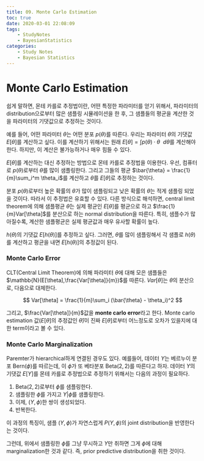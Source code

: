 ```yaml
---
title: 09. Monte Carlo Estimation
toc: true
date: 2020-03-01 22:08:09
tags:
	- StudyNotes
	- BayesianStatistics
categories:
	- Study Notes
	- Bayesian Statistics
---
```




# Monte Carlo Estimation



쉽게 말하면, 몬테 카를로 추정법이란, 어떤 특정한 파라미터를 얻기 위해서, 파라미터의 distribution으로부터 많은 샘플링 시뮬레이션을 한 후, 그 샘플들의 평균을 계산한 것을 파라미터의 기댓값으로 추정하는 것이다.

예를 들어, 어떤 파라미터 $\theta$는 어떤 분포 $p(\theta)$를 따른다. 우리는 파라미터 $\theta$의 기댓값 $E[\theta]$를 계산하고 싶다. 이를 계산하기 위해서는 원래 $E[\theta] = \int p(\theta) \cdot \theta ~~ d\theta$를 계산해야 한다. 하지만, 이 계산은 불가능하거나 매우 힘들 수 있다.

$E[\theta]$를 계산하는 대신 추정하는 방법으로 몬테 카를로 추정법을 이용한다. 우선, 컴퓨터로 $p(\theta)$로부터 $\theta$를 많이 샘플링한다. 그리고 그들의 평균 $\bar{\theta} = \frac{1}{m}\sum_i^m \theta_i$를 계산하고 $\bar{\theta}$를 $E[\theta]$로 추정하는 것이다.

분포 $p(\theta)$로부터 높은 확률의 $\theta$가 많이 샘플링되고 낮은 확률의 $\theta$는 적게 샘플링 되었을 것이다. 따라서 이 추정법은 유효할 수 있다. 다른 방식으로 해석하면, central limit theorem에 의해 샘플평균 $\bar{\theta}$는 실제 평균인 $E[\theta]$를 평균으로 하고 $\frac{1}{m}Var[\theta]$를 분산으로 하는 normal distribution을 따른다. 특히, 샘플수가 많아질수록, 계산한 샘플평균은 실제 평균값과 매우 유사할 확률이 높다.



$h(\theta)$의 기댓값 $E[h(\theta)]$를 추정하고 싶다. 그러면, $\theta$를 많이 샘플링해서 각 샘플로 $h(\theta)$를 계산하고 평균을 내면 $E[h(\theta)]$의 추정값이 된다.



### Monte Carlo Error

CLT(Central Limit Theorem)에 의해 파라미터 $\theta$에 대해 모은 샘플들은 $\mathbb{N}(E[\theta],\frac{Var[\theta]}{m})$를 따른다. $Var[\theta]$는 $\theta$의 분산으로, 다음으로 대체한다.

$$
Var[\theta] = \frac{1}{m}\sum_i (\bar{\theta} - \theta_i)^2
$$

그리고, $\frac{Var[\theta]}{m}$값을 **monte carlo error**라고 한다. Monte carlo estimation 값($E[\theta]$의 추정값인 $\bar{\theta}$)이 진짜 $E[\theta]$로부터 어느정도로 오차가 있을지에 대한 term이라고 볼 수 있다.



### Monte Carlo Marginalization

Paremter가 hierarchical하게 연결된 경우도 있다. 예를들어, 데이터 $Y$는 베르누이 분포 $\text{Bern}(\phi)$를 따르는데, 이 $\phi$가 또 베타분포 $\text{Beta}(2, 2)$를 따른다고 하자. 데이터 $Y$의 기댓값 $E[Y]$를 몬테 카를로 추정법으로 추정하기 위해서는 다음의 과정이 필요하다.

1. $\text{Beta}(2, 2)$로부터 $\phi$를 샘플링한다.
2. 샘플링한 $\phi$를 가지고 $Y|\phi$를 샘플링한다.
3. 이제, ($Y,\phi$)한 쌍이 생성되었다.
4. 반복한다.

이 과정의 특징이, 샘플 ($Y,\phi$)가 자연스럽게 $P(Y,\phi)$의 joint distribution을 반영한다는 것이다.

그런데, 위에서 샘플링한 $\phi$를 그냥 무시하고 $Y$만 취하면 그게 $\phi$에 대해 marginalization한 것과 같다. 즉, prior predictive distribution을 취한 것이다.

